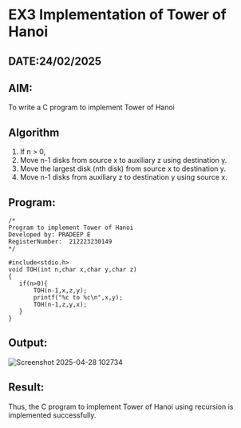 # EX3 Implementation of Tower of Hanoi
## DATE:24/02/2025
## AIM:
To write a C program to implement Tower of Hanoi

## Algorithm
1. If n > 0,
2. Move n-1 disks from source x to auxiliary z using destination y.
3. Move the largest disk (nth disk) from source x to destination y.
4. Move n-1 disks from auxiliary z to destination y using source x.

## Program:
```
/*
Program to implement Tower of Hanoi
Developed by: PRADEEP E 
RegisterNumber:  212223230149
*/

#include<stdio.h>
void TOH(int n,char x,char y,char z)
{
   if(n>0){
       TOH(n-1,x,z,y);
       printf("%c to %c\n",x,y);
       TOH(n-1,z,y,x);
   }
}

```

## Output:

![Screenshot 2025-04-28 102734](https://github.com/user-attachments/assets/32b493a7-566c-4466-8ec8-34c105adc34a)


## Result:
Thus, the C program to implement Tower of Hanoi using recursion is implemented successfully.

